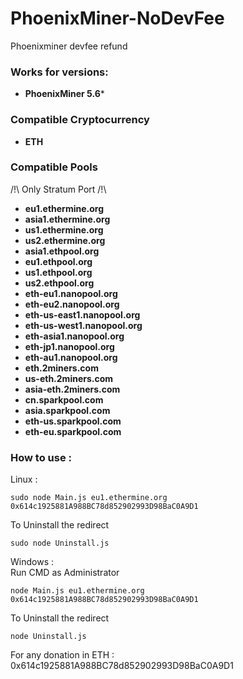 # PhoenixMiner-NoDevFee
Phoenixminer devfee refund

### Works for versions:

- **PhoenixMiner 5.6***

### Compatible Cryptocurrency
- **ETH**

### Compatible Pools
/!\ Only Stratum Port /!\
- **eu1.ethermine.org**
- **asia1.ethermine.org**
- **us1.ethermine.org**
- **us2.ethermine.org**
- **asia1.ethpool.org**
- **eu1.ethpool.org**
- **us1.ethpool.org**
- **us2.ethpool.org**
- **eth-eu1.nanopool.org**
- **eth-eu2.nanopool.org**
- **eth-us-east1.nanopool.org**
- **eth-us-west1.nanopool.org**
- **eth-asia1.nanopool.org**
- **eth-jp1.nanopool.org**
- **eth-au1.nanopool.org**
- **eth.2miners.com**
- **us-eth.2miners.com**
- **asia-eth.2miners.com**
- **cn.sparkpool.com**
- **asia.sparkpool.com**
- **eth-us.sparkpool.com**
- **eth-eu.sparkpool.com**

### How to use :

Linux :
```
sudo node Main.js eu1.ethermine.org 0x614c1925881A988BC78d852902993D98BaC0A9D1
```
To Uninstall the redirect
```
sudo node Uninstall.js
```
Windows :<br>
Run CMD as Administrator
```
node Main.js eu1.ethermine.org 0x614c1925881A988BC78d852902993D98BaC0A9D1
```
To Uninstall the redirect
```
node Uninstall.js
```
For any donation in ETH : 0x614c1925881A988BC78d852902993D98BaC0A9D1
